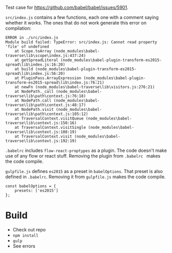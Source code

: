 Test case for https://github.com/babel/babel/issues/5901.

`src/index.js` contains a few functions, each one with a comment saying whether it works. The ones that do not work generate this error  on compilation:
```
ERROR in ./src/index.js
Module build failed: TypeError: src/index.js: Cannot read property 'file' of undefined
    at Scope.toArray (node_modules\babel-traverse\lib\scope\index.js:437:24)
    at getSpreadLiteral (node_modules\babel-plugin-transform-es2015-spread\lib\index.js:16:20)
    at build (node_modules\babel-plugin-transform-es2015-spread\lib\index.js:56:20)
    at PluginPass.ArrayExpression (node_modules\babel-plugin-transform-es2015-spread\lib\index.js:76:21)
    at newFn (node_modules\babel-traverse\lib\visitors.js:276:21)
    at NodePath._call (node_modules\babel-traverse\lib\path\context.js:76:18)
    at NodePath.call (node_modules\babel-traverse\lib\path\context.js:48:17)
    at NodePath.visit (node_modules\babel-traverse\lib\path\context.js:105:12)
    at TraversalContext.visitQueue (node_modules\babel-traverse\lib\context.js:150:16)
    at TraversalContext.visitSingle (node_modules\babel-traverse\lib\context.js:108:19)
    at TraversalContext.visit (node_modules\babel-traverse\lib\context.js:192:19)
```

`.babelrc` includes `flow-react-proptypes` as a plugin. The code doesn't make use of any flow or react stuff. Removing the plugin from `.babelrc ` makes the code compile.

`gulpfile.js` defines `es2015` as a preset in `babelOptions`. That preset is also defined in `.babelrc`. Removing it from `gulpfile.js` makes the code compile.
```
const babelOptions = {
	presets: ['es2015']
};
```

# Build
* Check out repo
* `npm install`
* `gulp`
* See errors
